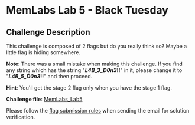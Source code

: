 # **MemLabs Lab 5 - Black Tuesday**

## **Challenge Description**

This challenge is composed of 2 flags but do you really think so? Maybe a little flag is hiding somewhere.

**Note**: There was a small mistake when making this challenge. If you find any string which has the string "**_L4B_3_D0n3_!!**" in it, please change it to "**_L4B_5_D0n3_!!**" and then proceed.

**Hint**: You'll get the stage 2 flag only when you have the stage 1 flag.

**Challenge file**: [MemLabs_Lab5](https://mega.nz/#!Ps5ViIqZ!UQtKmUuKUcqqtt6elP_9OJtnAbpwwMD7lVKN1iWGoec)

Please follow the [flag submission rules](https://github.com/stuxnet999/MemLabs#flag-submission) when sending the email for solution verification.